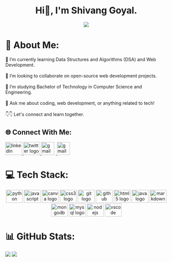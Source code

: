 <h1 align="center">Hi👋, I'm Shivang Goyal.</h1>
<p align="center">
  <a href="https://github.com/DenverCoder1/readme-typing-svg"><img src="https://readme-typing-svg.herokuapp.com?lines=Tech+Enthusiast;Aspiring+Web+Developer;%20Open+Source+Contributor;%20Learning+New+Tech+Stacks&center=true&width=580&height=45"></a>
</p>

<h1 align="left"> 💫 About Me:</h1>
🔭 I’m currently learning Data Structures and Algorithms (DSA) and Web Development.<br><br>
👯 I’m looking to collaborate on open-source web development projects.<br><br>
🌱 I’m studying Bachelor of Technology in Computer Science and Engineering.<br><br>
💬 Ask me about coding, web development, or anything related to tech!<br><br>
👇👇 Let's connect and learn together.<br>

## 🌐 Connect With Me:
<div align="left">
  <a href="https://www.linkedin.com/in/shivang-goyal-08b660254/" target="_blank">
    <img src="https://raw.githubusercontent.com/maurodesouza/profile-readme-generator/master/src/assets/icons/social/linkedin/default.svg" width="52" height="40" alt="linkedin logo"  />
  </a>
  <a href="https://twitter.com/shivangforsure" target="_blank">
    <img src="https://raw.githubusercontent.com/maurodesouza/profile-readme-generator/master/src/assets/icons/social/twitter/default.svg" width="52" height="40" alt="twitter logo"  />
  </a>
  <a href="mailto:shivanggoyal0204@gmail.com" target="_blank">
    <img src="https://upload.wikimedia.org/wikipedia/commons/7/7e/Gmail_icon_%282020%29.svg" width="40" height="40" alt="gmail logo" style="margin-right:5px" />
  </a>
    <a href="https://www.instagram.com/_shivang_goyal/?hl=en" target="_blank">
    <img src="https://upload.wikimedia.org/wikipedia/commons/e/e7/Instagram_logo_2016.svg" width="40" height="40" alt="gmail logo"  />
  </a>
</div>

# 💻 Tech Stack:

<div align="center">
  <img src="https://cdn.jsdelivr.net/gh/devicons/devicon/icons/python/python-original.svg" height="40" width="52" alt="python logo"  />
  <img src="https://cdn.jsdelivr.net/gh/devicons/devicon/icons/javascript/javascript-original.svg" height="40" width="52" alt="javascript logo"  />
  <!--<img src="https://cdn.jsdelivr.net/gh/devicons/devicon/icons/react/react-original.svg" height="40" width="52" alt="react logo"  />-->
  <img src="https://cdn.jsdelivr.net/gh/devicons/devicon/icons/canva/canva-original.svg" height="40" width="52" alt="canva logo"  />
  <img src="https://cdn.jsdelivr.net/gh/devicons/devicon/icons/css3/css3-original.svg" height="40" width="52" alt="css3 logo"  />
  <img src="https://cdn.jsdelivr.net/gh/devicons/devicon/icons/git/git-original.svg" height="40" width="52" alt="git logo"  />
  <img src="https://cdn.jsdelivr.net/gh/devicons/devicon/icons/github/github-original.svg" height="40" width="52" alt="github logo"  />
  <img src="https://cdn.jsdelivr.net/gh/devicons/devicon/icons/html5/html5-original.svg" height="40" width="52" alt="html5 logo"  />
  <img src="https://cdn.jsdelivr.net/gh/devicons/devicon/icons/java/java-original.svg" height="40" width="52" alt="java logo"  />
  <img src="https://cdn.jsdelivr.net/gh/devicons/devicon/icons/markdown/markdown-original.svg" height="40" width="52" alt="markdown logo"  />
  <img src="https://cdn.jsdelivr.net/gh/devicons/devicon/icons/mongodb/mongodb-original.svg" height="40" width="52" alt="mongodb logo"  />
  <img src="https://cdn.jsdelivr.net/gh/devicons/devicon/icons/mysql/mysql-original.svg" height="40" width="52" alt="mysql logo"  />
  <img src="https://cdn.jsdelivr.net/gh/devicons/devicon/icons/nodejs/nodejs-original.svg" height="40" width="52" alt="nodejs logo"  />
  <img src="https://cdn.jsdelivr.net/gh/devicons/devicon/icons/vscode/vscode-original.svg" height="40" width="52" alt="vscode logo"  />
</div>

# 📊 GitHub Stats:
![](https://github-readme-stats.vercel.app/api?username=shivangforsure&theme=highcontrast&hide_border=false&include_all_commits=true&count_private=true)
![](https://github-readme-stats.vercel.app/api/top-langs/?username=shivangforsure&theme=highcontrast&hide_border=false&include_all_commits=true&count_private=true&layout=compact)

